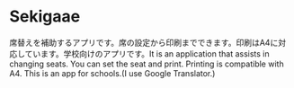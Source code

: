 # Sekigaae
席替えを補助するアプリです。席の設定から印刷までできます。印刷はA4に対応しています。学校向けのアプリです。It is an application that assists in changing seats. You can set the seat and print. Printing is compatible with A4. This is an app for schools.(I use Google Translator.)
